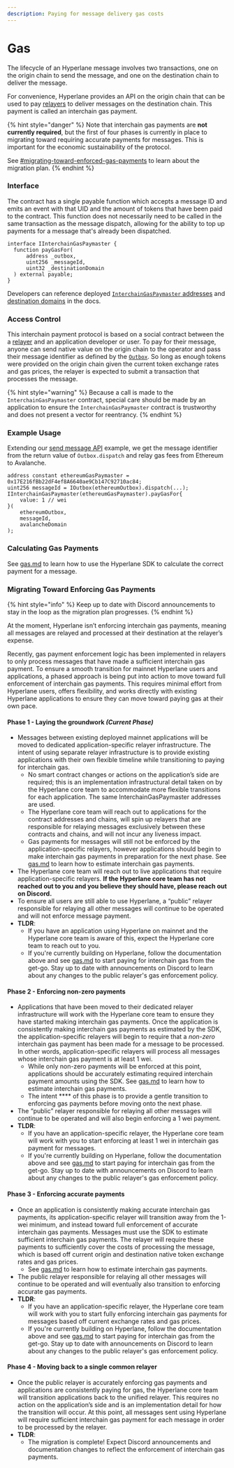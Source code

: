 ```yaml
---
description: Paying for message delivery gas costs
---
```


# Gas

The lifecycle of an Hyperlane message involves two transactions, one on the origin chain to send the message, and one on the destination chain to deliver the message.

For convenience, Hyperlane provides an API on the origin chain that can be used to pay [relayers](../../protocol/agents/relayer.md) to deliver messages on the destination chain. This payment is called an interchain gas payment.

{% hint style="danger" %}
Note that interchain gas payments are **not currently required**, but the first of four phases is currently in place to migrating toward requiring accurate payments for messages. This is important for the economic sustainability of the protocol.

See [#migrating-toward-enforced-gas-payments](gas.md#migrating-toward-enforced-gas-payments "mention") to learn about the migration plan.&#x20;
{% endhint %}

### Interface

The contract has a single payable function which accepts a message ID and emits an event with that UID and the amount of tokens that have been paid to the contract. This function does not necessarily need to be called in the same transaction as the message dispatch, allowing for the ability to top up payments for a message that's already been dispatched.

```solidity
interface IInterchainGasPaymaster {
  function payGasFor(
      address _outbox,
      uint256 _messageId,
      uint32 _destinationDomain
  ) external payable;
}
```

Developers can reference deployed [`InterchainGasPaymaster` addresses](broken-reference) and [destination domains](../domains.md) in the docs.

### Access Control

This interchain payment protocol is based on a social contract between the a [relayer](../../protocol/agents/relayer.md) and an application developer or user. To pay for their message, anyone can send native value on the origin chain to the operator and pass their message identifier as defined by the [`Outbox`](../../protocol/messaging/outbox.md). So long as enough tokens were provided on the origin chain given the current token exchange rates and gas prices, the relayer is expected to submit a transaction that processes the message.

{% hint style="warning" %}
Because a call is made to the `InterchainGasPaymaster` contract, special care should be made by an application to ensure the `InterchainGasPaymaster` contract is trustworthy and does not present a vector for reentrancy.
{% endhint %}

### Example Usage

Extending our [send message API](send.md) example, we get the message identifier from the return value of `Outbox.dispatch` and relay gas fees from Ethereum to Avalanche.

```solidity
address constant ethereumGasPaymaster = 0x17E216fBb22dF4ef8A6640ae9Cb147C92710ac84;
uint256 messageId = IOutbox(ethereumOutbox).dispatch(...);
IInterchainGasPaymaster(ethereumGasPaymaster).payGasFor{
    value: 1 // wei
}(
    ethereumOutbox,
    messageId,
    avalancheDomain
);
```

### Calculating Gas Payments

See [gas.md](../building-applications/nodejs-sdk/gas.md "mention") to learn how to use the Hyperlane SDK to calculate the correct payment for a message.

### Migrating Toward Enforcing Gas Payments

{% hint style="info" %}
Keep up to date with Discord announcements to stay in the loop as the migration plan progresses.
{% endhint %}

At the moment, Hyperlane isn’t enforcing interchain gas payments, meaning all messages are relayed and processed at their destination at the relayer’s expense.

Recently, gas payment enforcement logic has been implemented in relayers to only process messages that have made a sufficient interchain gas payment. To ensure a smooth transition for mainnet Hyperlane users and applications, a phased approach is being put into action to move toward full enforcement of interchain gas payments. This requires minimal effort from Hyperlane users, offers flexibility, and works directly with existing Hyperlane applications to ensure they can move toward paying gas at their own pace.

#### Phase 1 - Laying the groundwork _(Current Phase)_&#x20;

* Messages between existing deployed mainnet applications will be moved to dedicated application-specific relayer infrastructure. The intent of using separate relayer infrastructure is to provide existing applications with their own flexible timeline while transitioning to paying for interchain gas.
  * No smart contract changes or actions on the application’s side are required; this is an implementation infrastructural detail taken on by the Hyperlane core team to accommodate more flexible transitions for each application. The same InterchainGasPaymaster addresses are used.
  * The Hyperlane core team will reach out to applications for the contract addresses and chains, will spin up relayers that are responsible for relaying messages exclusively between these contracts and chains, and will not incur any liveness impact.
  * Gas payments for messages will still not be enforced by the application-specific relayers, however applications should begin to make interchain gas payments in preparation for the next phase. See [gas.md](../building-applications/nodejs-sdk/gas.md "mention") to learn how to estimate interchain gas payments.
* The Hyperlane core team will reach out to live applications that require application-specific relayers. **If the Hyperlane core team has not reached out to you and you believe they should have, please reach out on Discord.**
* To ensure all users are still able to use Hyperlane, a “public” relayer responsible for relaying all other messages will continue to be operated and will not enforce message payment.
* **TLDR**:
  * If you have an application using Hyperlane on mainnet and the Hyperlane core team is aware of this, expect the Hyperlane core team to reach out to you.
  * If you're currently building on Hyperlane, follow the documentation above and see [gas.md](../building-applications/nodejs-sdk/gas.md "mention") to start paying for interchain gas from the get-go. Stay up to date with announcements on Discord to learn about any changes to the public relayer's gas enforcement policy.

#### Phase 2 - Enforcing non-zero payments

* Applications that have been moved to their dedicated relayer infrastructure will work with the Hyperlane core team to ensure they have started making interchain gas payments. Once the application is consistently making interchain gas payments as estimated by the SDK, the application-specific relayers will begin to require that a _non-zero_ interchain gas payment has been made for a message to be processed. In other words, application-specific relayers will process all messages whose interchain gas payment is at least 1 wei.
  * While only non-zero payments will be enforced at this point, applications should be accurately estimating required interchain payment amounts using the SDK. See  [gas.md](../building-applications/nodejs-sdk/gas.md "mention") to learn how to estimate interchain gas payments.
  * The intent **** of this phase is to provide a gentle transition to enforcing gas payments before moving onto the next phase.
* The “public” relayer responsible for relaying all other messages will continue to be operated and will also begin enforcing a 1 wei payment.
* **TLDR**:
  * If you have an application-specific relayer, the Hyperlane core team will work with you to start enforcing at least 1 wei in interchain gas payment for messages.
  * If you're currently building on Hyperlane, follow the documentation above and see [gas.md](../building-applications/nodejs-sdk/gas.md "mention") to start paying for interchain gas from the get-go. Stay up to date with announcements on Discord to learn about any changes to the public relayer's gas enforcement policy.

#### Phase 3 - Enforcing accurate payments&#x20;

* Once an application is consistently making accurate interchain gas payments, its application-specific relayer will transition away from the 1-wei minimum, and instead toward full enforcement of accurate interchain gas payments. Messages must use the SDK to estimate sufficient interchain gas payments. The relayer will require these payments to sufficiently cover the costs of processing the message, which is based off current origin and destination native token exchange rates and gas prices.
  * See  [gas.md](../building-applications/nodejs-sdk/gas.md "mention") to learn how to estimate interchain gas payments.
* The public relayer responsible for relaying all other messages will continue to be operated and will eventually also transition to enforcing accurate gas payments.
* **TLDR**:
  * If you have an application-specific relayer, the Hyperlane core team will work with you to start fully enforcing interchain gas payments for messages based off current exchange rates and gas prices.
  * If you're currently building on Hyperlane, follow the documentation above and see [gas.md](../building-applications/nodejs-sdk/gas.md "mention") to start paying for interchain gas from the get-go. Stay up to date with announcements on Discord to learn about any changes to the public relayer's gas enforcement policy.

#### Phase 4 - Moving back to a single common relayer

* Once the public relayer is accurately enforcing gas payments and applications are consistently paying for gas, the Hyperlane core team will transition applications back to the unified relayer. This requires no action on the application’s side and is an implementation detail for how the transition will occur. At this point, all messages sent using Hyperlane will require sufficient interchain gas payment for each message in order to be processed by the relayer.
* **TLDR**:
  * The migration is complete! Expect Discord announcements and documentation changes to reflect the enforcement of interchain gas payments.
